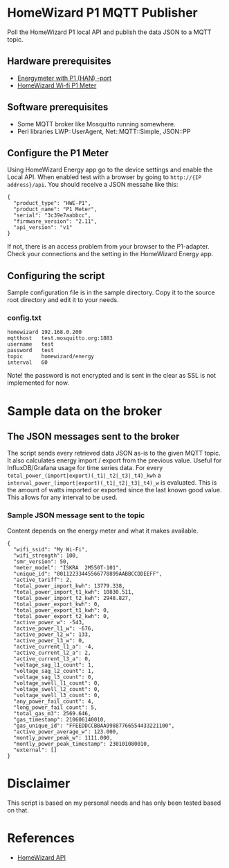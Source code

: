 
# HomeWizard P1 MQTT Publisher

Poll the HomeWizard P1 local API and publish the data JSON to a MQTT topic.

## Hardware prerequisites

- [Energymeter with P1 (HAN) -port](https://ruuvi.com/)
- [HomeWizard Wi-fi P1 Meter](https://www.homewizard.com/)

## Software prerequisites

- Some MQTT broker like Mosquitto running somewhere.
- Perl libraries LWP::UserAgent, Net::MQTT::Simple, JSON::PP

## Configure the P1 Meter

Using HomeWizard Energy app go to the device settings and enable the Local API. When enabled test with a browser by going to `http://{IP address}/api`. You should receive a JSON messahe like this:

```text
{
  "product_type": "HWE-P1",
  "product_name": "P1 Meter",
  "serial": "3c39e7aabbcc",
  "firmware_version": "2.11",
  "api_version": "v1"
}
```

If not, there is an access problem from your browser to the P1-adapter. Check your connections and the setting in the HomeWizard Energy app.

## Configuring the script

Sample configuration file is in the sample directory. Copy it to the source root directory and edit it to your needs.

### config.txt

```text
homewizard 192.168.0.200
mqtthost   test.mosquitto.org:1883
username   test
password   test
topic      homewizard/energy
interval   60
```

Note! the password is not encrypted and is sent in the clear as SSL is not implemented for now.

# Sample data on the broker

## The JSON messages sent to the broker

The script sends every retrieved data JSON as-is to the given MQTT topic. It also calculates energy import / export from the previous value. Useful for InfluxDB/Grafana usage for time series data. For every `total_power_(import|export)(_t1|_t2|_t3|_t4)_kwh` a `interval_power_(import|export)(_t1|_t2|_t3|_t4)_w` is evaluated. This is the amount of watts imported or exported since the last known good value. This allows for any interval to be used.

### Sample JSON message sent to the topic

Content depends on the energy meter and what it makes available.

```text
{
  "wifi_ssid": "My Wi-Fi",
  "wifi_strength": 100,
  "smr_version": 50,
  "meter_model": "ISKRA  2M550T-101",
  "unique_id": "00112233445566778899AABBCCDDEEFF",
  "active_tariff": 2,
  "total_power_import_kwh": 13779.338,
  "total_power_import_t1_kwh": 10830.511,
  "total_power_import_t2_kwh": 2948.827,
  "total_power_export_kwh": 0,
  "total_power_export_t1_kwh": 0,
  "total_power_export_t2_kwh": 0,
  "active_power_w": -543,
  "active_power_l1_w": -676,
  "active_power_l2_w": 133,
  "active_power_l3_w": 0,
  "active_current_l1_a": -4,
  "active_current_l2_a": 2,
  "active_current_l3_a": 0,
  "voltage_sag_l1_count": 1,
  "voltage_sag_l2_count": 1,
  "voltage_sag_l3_count": 0,
  "voltage_swell_l1_count": 0,
  "voltage_swell_l2_count": 0,
  "voltage_swell_l3_count": 0,
  "any_power_fail_count": 4,
  "long_power_fail_count": 5,
  "total_gas_m3": 2569.646,
  "gas_timestamp": 210606140010,
  "gas_unique_id": "FFEEDDCCBBAA99887766554433221100",
  "active_power_average_w": 123.000,
  "montly_power_peak_w": 1111.000,
  "montly_power_peak_timestamp": 230101080010,
  "external": []
}
```

# Disclaimer

This script is based on my personal needs and has only been tested based on that.

# References

- [HomeWizard API](https://api-documentation.homewizard.com/)
